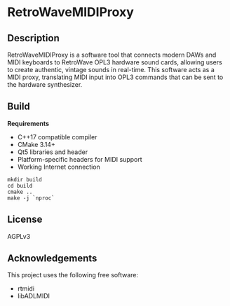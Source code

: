 # RetroWaveMIDIProxy

## Description
RetroWaveMIDIProxy is a software tool that connects modern DAWs and MIDI keyboards to RetroWave OPL3 hardware sound cards, allowing users to create authentic, vintage sounds in real-time. This software acts as a MIDI proxy, translating MIDI input into OPL3 commands that can be sent to the hardware synthesizer.

## Build
**Requirements**
- C++17 compatible compiler
- CMake 3.14+
- Qt5 libraries and header
- Platform-specific headers for MIDI support
- Working Internet connection

```shell
mkdir build
cd build
cmake ..
make -j `nproc`
```

## License
AGPLv3

## Acknowledgements
This project uses the following free software:
- rtmidi
- libADLMIDI
